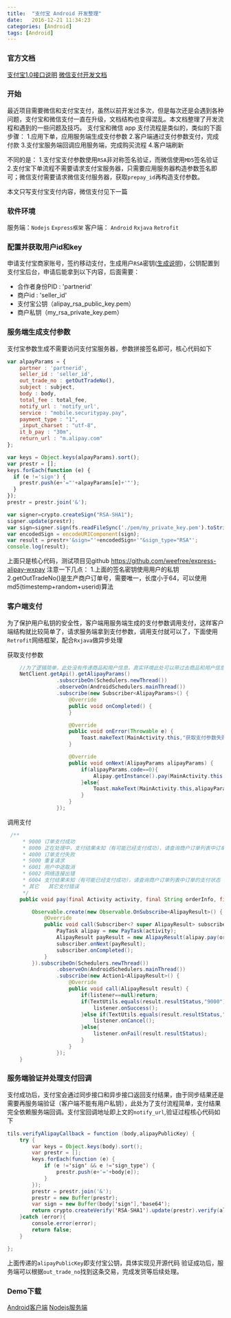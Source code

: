 ```yaml
---
title:  "支付宝 Android 开发整理"
date:   2016-12-21 11:34:23
categories: [Android]
tags: [Android]
---
```


### 官方文档
[支付宝1.0接口说明](https://doc.open.alipay.com/docs/doc.htm?spm=a219a.7629140.0.0.KXebEA&treeId=58&articleId=103584&docType=1)
[微信支付开发文档](https://pay.weixin.qq.com/wiki/doc/api/app/app.php?chapter=8_3)

### 开始
最近项目需要微信和支付宝支付，虽然以前开发过多次，但是每次还是会遇到各种问题，支付宝和微信支付一直在升级，文档结构也变得混乱。本文档整理了开发流程和遇到的一些问题及技巧。
支付宝和微信 app 支付流程是类似的，类似的下面步骤：
1.应用下单，应用服务端生成支付参数
2.客户端通过支付参数支付，完成付款
3.支付宝服务端回调应用服务端，完成购买流程
4.客户端刷新

不同的是：
1.支付宝支付参数使用`RSA`非对称签名验证，而微信使用`MD5`签名验证
2.支付宝下单流程不需要请求支付宝服务器，只需要应用服务器构造参数签名即可；微信支付需要请求微信支付服务器，获取`prepay_id`再构造支付参数。

本文只写支付宝支付内容，微信支付见下一篇

### 软件环境
服务端：`Nodejs` `Express框架`
客户端： `Android` `Rxjava` `Retrofit`
### 配置并获取用户id和key
申请支付宝商家账号，签约移动支付，生成用户`RSA`密钥([生成说明](https://doc.open.alipay.com/doc2/detail?treeId=58&articleId=103242&docType=1))，公钥配置到支付宝后台，申请后能拿到以下内容，后面需要：
* 合作者身份PID : 'partnerid'
* 商户id : 'seller_id'
* 支付宝公钥（alipay_rsa_public_key.pem）
* 商户私钥（my_rsa_private_key.pem）

### 服务端生成支付参数
支付宝参数生成不需要访问支付宝服务器，参数拼接签名即可，核心代码如下

``` javascript
var alpayParams = {
    partner : 'partnerid',
    seller_id : 'seller_id',
    out_trade_no : getOutTradeNo(),
    subject : subject,
    body : body,
    total_fee : total_fee,
    notify_url : 'notify_url',
    service : "mobile.securitypay.pay",
    payment_type : "1",
    _input_charset : "utf-8",
    it_b_pay : "30m",
    return_url : "m.alipay.com"
};

var keys = Object.keys(alpayParams).sort();
var prestr = [];
keys.forEach(function (e) {
  if (e !='sign') {
    prestr.push(e+'="'+alpayParams[e]+'"');
  }
});
prestr = prestr.join('&');

var signer=crypto.createSign("RSA-SHA1");
signer.update(prestr);
var sign=signer.sign(fs.readFileSync('./pem/my_private_key.pem').toString(),"base64");
var encodedSign = encodeURIComponent(sign);
var result = prestr+'&sign="'+encodedSign+'"&sign_type="RSA"';
console.log(result);
```
上面只是核心代码，测试项目见github https://github.com/weefree/express-alipay-wxpay
注意一下几点：
1.上面的签名密钥使用用户的私钥
2.getOutTradeNo()是生产商户订单号，需要唯一，长度小于64，可以使用md5(timestemp+random+userid)算法

### 客户端支付
为了保护用户私钥的安全性，客户端用服务端生成的支付参数调用支付，这样客户端结构就比较简单了，请求服务端拿到支付参数，调用支付就可以了，下面使用`Retrofit`网络框架，配合`Rxjava`做异步处理

获取支付参数
``` java
    //为了逻辑简单，此处没有传递商品和用户信息，真实环境此处可以带过去商品和用户信息，用于生成支付参数
    NetClient.getApi().getAlipayParams()
                .subscribeOn(Schedulers.newThread())
                .observeOn(AndroidSchedulers.mainThread())
                .subscribe(new Subscriber<AlipayParams>() {
                    @Override
                    public void onCompleted() {
                    }

                    @Override
                    public void onError(Throwable e) {
                        Toast.makeText(MainActivity.this,"获取支付参数失败",Toast.LENGTH_SHORT).show();
                    }

                    @Override
                    public void onNext(AlipayParams alipayParams) {
                        if(alipayParams.code==0){
                            Alipay.getInstance().pay(MainActivity.this, alipayParams.data, MainActivity.this);
                        }else{
                            Toast.makeText(MainActivity.this,alipayParams.msg,Toast.LENGTH_SHORT).show();
                        }
                    }
                });
```

调用支付

``` java
 /**
     * 9000	订单支付成功
     * 8000	正在处理中，支付结果未知（有可能已经支付成功），请查询商户订单列表中订单的支付状态
     * 4000	订单支付失败
     * 5000	重复请求
     * 6001	用户中途取消
     * 6002	网络连接出错
     * 6004	支付结果未知（有可能已经支付成功），请查询商户订单列表中订单的支付状态
     * 其它	其它支付错误
     */
    public void pay(final Activity activity, final String orderInfo, final OnPayFinishListener listener){

        Observable.create(new Observable.OnSubscribe<AlipayResult>() {
            @Override
            public void call(Subscriber<? super AlipayResult> subscriber) {
                PayTask alipay = new PayTask(activity);
                AlipayResult payResult = new AlipayResult(alipay.pay(orderInfo, true));
                subscriber.onNext(payResult);
                subscriber.onCompleted();
            }
        }).subscribeOn(Schedulers.newThread())
                .observeOn(AndroidSchedulers.mainThread())
                .subscribe(new Action1<AlipayResult>() {
                    @Override
                    public void call(AlipayResult result) {
                        if(listener==null)return;
                        if(TextUtils.equals(result.resultStatus,"9000")){
                            listener.onSuccess();
                        }else if(TextUtils.equals(result.resultStatus,"6001")){
                            listener.onCancel();
                        }else{
                            listener.onFail(result.resultStatus);
                        }
                    }
                });
    }
```

### 服务端验证并处理支付回调
支付成功后，支付宝会通过同步接口和异步接口返回支付结果，由于同步结果还是需要再服务端验证（客户端不能有用户私钥），此处为了支付流程简单，支付结果完全依赖服务端回调。支付宝回调地址即上文的`notify_url`,验证过程核心代码如下
``` java
tils.verifyAlipayCallback = function (body,alipayPublicKey) {
    try {
        var keys = Object.keys(body).sort();
        var prestr = [];
        keys.forEach(function (e) {
            if (e !='sign' && e !='sign_type') {
                prestr.push(e+'='+body[e]);
            }
        });
        prestr = prestr.join('&');
        prestr = new Buffer(prestr);
        var sign = new Buffer(body['sign'],'base64');
        return crypto.createVerify('RSA-SHA1').update(prestr).verify(alipayPublicKey, body['sign'],'base64');
    }catch (error){
        console.error(error);
        return false;
    }

};
```
上面传递的`alipayPublicKey`即支付宝公钥，具体实现见开源代码
验证成功后，服务端可以根据`out_trade_no`找到这条交易，完成发货等后续处理。

### Demo下载
[Android客户端](https://github.com/weefree/android-alipay-wxpay)
[Nodejs服务端](https://github.com/weefree/express-alipay-wxpay)
